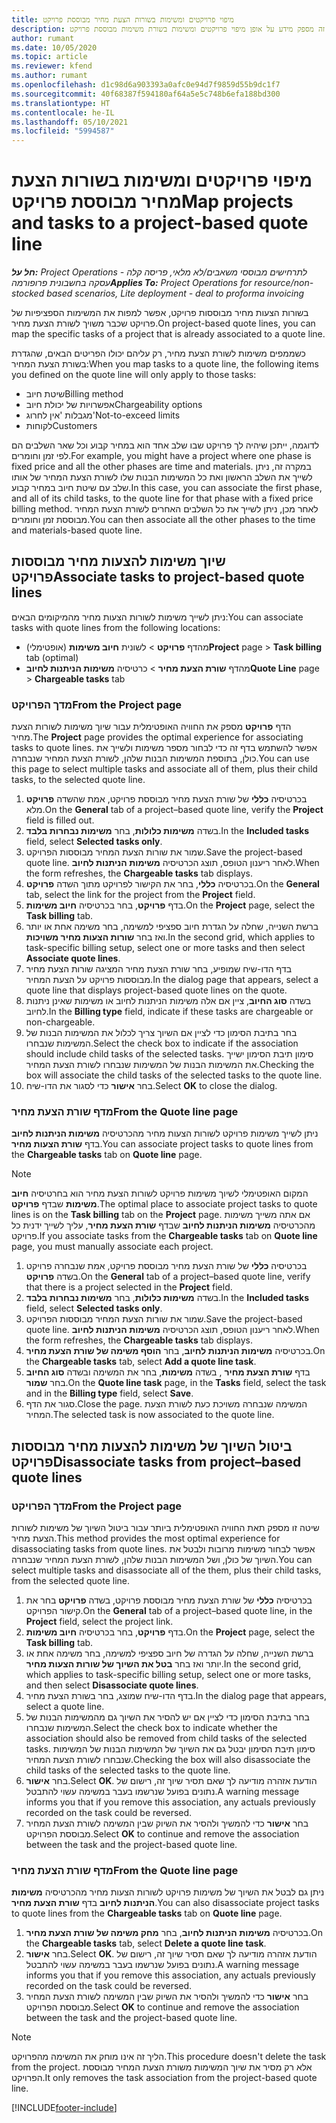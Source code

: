 ```yaml
---
title: מיפוי פרויקטים ומשימות בשורות הצעת מחיר מבוססת פרויקט
description: נושא זה מספק מידע על אופן מיפוי פרויקטים ומשימות בשורת משימות מבוססת פרויקט.
author: rumant
ms.date: 10/05/2020
ms.topic: article
ms.reviewer: kfend
ms.author: rumant
ms.openlocfilehash: d1c98d6a903393a0afc0e94d7f9859d55b9dc1f7
ms.sourcegitcommit: 40f68387f594180af64a5e5c748b6efa188bd300
ms.translationtype: HT
ms.contentlocale: he-IL
ms.lasthandoff: 05/10/2021
ms.locfileid: "5994587"
---
```

# <a name="map-projects-and-tasks-to-a-project-based-quote-line"></a><span data-ttu-id="15cdd-103">מיפוי פרויקטים ומשימות בשורות הצעת מחיר מבוססת פרויקט</span><span class="sxs-lookup"><span data-stu-id="15cdd-103">Map projects and tasks to a project-based quote line</span></span>

<span data-ttu-id="15cdd-104">_**חל על:** Project Operations לתרחישים מבוססי משאבים/לא מלאי, פריסה קלה - עסקה בחשבונית פרופורמה_</span><span class="sxs-lookup"><span data-stu-id="15cdd-104">_**Applies To:** Project Operations for resource/non-stocked based scenarios, Lite deployment - deal to proforma invoicing_</span></span>

<span data-ttu-id="15cdd-105">בשורות הצעות מחיר מבוססות פרויקט, אפשר למפות את המשימות הספציפיות של פרויקט שכבר משויך לשורת הצעת מחיר.</span><span class="sxs-lookup"><span data-stu-id="15cdd-105">On project-based quote lines, you can map the specific tasks of a project that is already associated to a quote line.</span></span>

<span data-ttu-id="15cdd-106">כשממפים משימות לשורת הצעת מחיר, רק עליהם יכולו הפריטים הבאים, שהגדרת בשורת הצעת המחיר:</span><span class="sxs-lookup"><span data-stu-id="15cdd-106">When you map tasks to a quote line, the following items you defined on the quote line will only apply to those tasks:</span></span>

- <span data-ttu-id="15cdd-107">שיטת חיוב</span><span class="sxs-lookup"><span data-stu-id="15cdd-107">Billing method</span></span>
- <span data-ttu-id="15cdd-108">אפשרויות של יכולת חיוב</span><span class="sxs-lookup"><span data-stu-id="15cdd-108">Chargeability options</span></span>
- <span data-ttu-id="15cdd-109">מגבלות 'אין לחרוג'</span><span class="sxs-lookup"><span data-stu-id="15cdd-109">Not-to-exceed limits</span></span>
- <span data-ttu-id="15cdd-110">לקוחות</span><span class="sxs-lookup"><span data-stu-id="15cdd-110">Customers</span></span>

<span data-ttu-id="15cdd-111">לדוגמה, ייתכן שיהיה לך פרויקט שבו שלב אחד הוא במחיר קבוע וכל שאר השלבים הם לפי זמן וחומרים.</span><span class="sxs-lookup"><span data-stu-id="15cdd-111">For example, you might have a project where one phase is fixed price and all the other phases are time and materials.</span></span> <span data-ttu-id="15cdd-112">במקרה זה, ניתן לשייך את השלב הראשון ואת כל המשימות הבנות שלו לשורת הצעת המחיר של אותו שלב עם שיטת חיוב במחיר קבוע.</span><span class="sxs-lookup"><span data-stu-id="15cdd-112">In this case, you can associate the first phase, and all of its child tasks, to the quote line for that phase with a fixed price billing method.</span></span> <span data-ttu-id="15cdd-113">לאחר מכן, ניתן לשייך את כל השלבים האחרים לשורת הצעת המחיר מבוססת זמן וחומרים.</span><span class="sxs-lookup"><span data-stu-id="15cdd-113">You can then associate all the other phases to the time and materials-based quote line.</span></span>

## <a name="associate-tasks-to-project-based-quote-lines"></a><span data-ttu-id="15cdd-114">שיוך משימות להצעות מחיר מבוססות פרויקט</span><span class="sxs-lookup"><span data-stu-id="15cdd-114">Associate tasks to project-based quote lines</span></span>

<span data-ttu-id="15cdd-115">ניתן לשייך משימות לשורות הצעות מחיר מהמיקומים הבאים:</span><span class="sxs-lookup"><span data-stu-id="15cdd-115">You can associate tasks with quote lines from the following locations:</span></span>

- <span data-ttu-id="15cdd-116">מהדף **פרויקט** > לשונית **חיוב משימות** (אופטימלי)</span><span class="sxs-lookup"><span data-stu-id="15cdd-116">**Project** page > **Task billing** tab (optimal)</span></span>
- <span data-ttu-id="15cdd-117">מהדף **שורת הצעת מחיר** > כרטיסיה **משימות הניתנות לחיוב**</span><span class="sxs-lookup"><span data-stu-id="15cdd-117">**Quote Line** page > **Chargeable tasks** tab</span></span> 

### <a name="from-the-project-page"></a><span data-ttu-id="15cdd-118">מדך הפרויקט</span><span class="sxs-lookup"><span data-stu-id="15cdd-118">From the Project page</span></span>

<span data-ttu-id="15cdd-119">הדף **פרויקט** מספק את החוויה האופטימלית עבור שיוך משימות לשורות הצעת מחיר.</span><span class="sxs-lookup"><span data-stu-id="15cdd-119">The **Project** page provides the optimal experience for associating tasks to quote lines.</span></span> <span data-ttu-id="15cdd-120">אפשר להשתמש בדף זה כדי לבחור מספר משימות ולשייך את כולן, בתוספת המשימות הבנות שלהן, לשורת הצעת המחיר שנבחרה.</span><span class="sxs-lookup"><span data-stu-id="15cdd-120">You can use this page to select multiple tasks and associate all of them, plus their child tasks, to the selected quote line.</span></span>

1. <span data-ttu-id="15cdd-121">בכרטיסיה **כללי** של שורת הצעת מחיר מבוססת פרויקט, אמת שהשדה **פרויקט** מלא.</span><span class="sxs-lookup"><span data-stu-id="15cdd-121">On the **General** tab of a project–based quote line, verify the **Project** field is filled out.</span></span>
2. <span data-ttu-id="15cdd-122">בשדה **משימות כלולות**, בחר **משימות נבחרות בלבד**.</span><span class="sxs-lookup"><span data-stu-id="15cdd-122">In the **Included tasks** field, select **Selected tasks only**.</span></span>
3. <span data-ttu-id="15cdd-123">שמור את שורות הצעת המחיר מבוססות הפרויקט.</span><span class="sxs-lookup"><span data-stu-id="15cdd-123">Save the project-based quote line.</span></span> <span data-ttu-id="15cdd-124">לאחר ריענון הטופס, תוצג הכרטיסיה **משימות הניתנות לחיוב**.</span><span class="sxs-lookup"><span data-stu-id="15cdd-124">When the form refreshes, the **Chargeable tasks** tab displays.</span></span>
4. <span data-ttu-id="15cdd-125">בכרטיסיה **כללי**, בחר את הקישור לפרויקט מתוך השדה **פרויקט**.</span><span class="sxs-lookup"><span data-stu-id="15cdd-125">On the **General** tab, select the link for the project from the **Project** field.</span></span>
5. <span data-ttu-id="15cdd-126">בדף **פרויקט**, בחר בכרטיסיה **חיוב משימות**.</span><span class="sxs-lookup"><span data-stu-id="15cdd-126">On the **Project** page, select the **Task billing** tab.</span></span>
6. <span data-ttu-id="15cdd-127">ברשת השנייה, שחלה על הגדרת חיוב ספציפי למשימה, בחר משימה אחת או יותר ואז בחר **שורות הצעות מחיר משויכות**.</span><span class="sxs-lookup"><span data-stu-id="15cdd-127">In the second grid, which applies to task-specific billing setup, select one or more tasks and then select **Associate quote lines**.</span></span>
7. <span data-ttu-id="15cdd-128">בדף הדו-שיח שמופיע, בחר שורת הצעת מחיר המציגה שורות הצעת מחיר מבוססות פרויקט על הצעת המחיר.</span><span class="sxs-lookup"><span data-stu-id="15cdd-128">In the dialog page that appears, select a quote line that displays project-based quote lines on the quote.</span></span>
8. <span data-ttu-id="15cdd-129">בשדה **סוג החיוב**, ציין אם אלה משימות הניתנות לחיוב או משימות שאינן ניתנות לחיוב.</span><span class="sxs-lookup"><span data-stu-id="15cdd-129">In the **Billing type** field, indicate if these tasks are chargeable or non-chargeable.</span></span>
9. <span data-ttu-id="15cdd-130">בחר בתיבת הסימון כדי לציין אם השיוך צריך לכלול את המשימות הבנות של המשימות שנבחרו.</span><span class="sxs-lookup"><span data-stu-id="15cdd-130">Select the check box to indicate if the association should include child tasks of the selected tasks.</span></span> <span data-ttu-id="15cdd-131">סימון תיבת הסימון ישייך את המשימות הבנות של המשימות שנבחרו לשורת הצעת המחיר.</span><span class="sxs-lookup"><span data-stu-id="15cdd-131">Checking the box will associate the child tasks of the selected tasks to the quote line.</span></span>
10. <span data-ttu-id="15cdd-132">בחר **אישור** כדי לסגור את הדו-שיח.</span><span class="sxs-lookup"><span data-stu-id="15cdd-132">Select **OK** to close the dialog.</span></span>

### <a name="from-the-quote-line-page"></a><span data-ttu-id="15cdd-133">מדף שורת הצעת מחיר</span><span class="sxs-lookup"><span data-stu-id="15cdd-133">From the Quote line page</span></span>

<span data-ttu-id="15cdd-134">ניתן לשייך משימות פרויקט לשורות הצעות מחיר מהכרטיסיה **משימות הניתנות לחיוב** בדף **שורת הצעות מחיר**.</span><span class="sxs-lookup"><span data-stu-id="15cdd-134">You can associate project tasks to quote lines from the **Chargeable tasks** tab on **Quote line** page.</span></span>

>[!NOTE]
><span data-ttu-id="15cdd-135">המקום האופטימלי לשיוך משימות פרויקט לשורות הצעת מחיר הוא בחרטיסיה **חיוב משימות** שבדף **פרויקט**.</span><span class="sxs-lookup"><span data-stu-id="15cdd-135">The optimal place to associate project tasks to quote lines is on the **Task billing** tab on the **Project** page.</span></span> <span data-ttu-id="15cdd-136">אם אתה משייך משימות מהכרטיסיה **משימות הניתנות לחיוב** שבדף **שורת הצעת מחיר**, עליך לשייך ידנית כל פרויקט.</span><span class="sxs-lookup"><span data-stu-id="15cdd-136">If you associate tasks from the **Chargeable tasks** tab on **Quote line** page, you must manually associate each project.</span></span>

1. <span data-ttu-id="15cdd-137">בכרטיסיה **כללי** של שורת הצעת מחיר מבוססת פרויקט, אמת שנבחרה פרויקט בשדה **פרויקט**.</span><span class="sxs-lookup"><span data-stu-id="15cdd-137">On the **General** tab of a project–based quote line, verify that there is a project selected in the **Project** field.</span></span>
2. <span data-ttu-id="15cdd-138">בשדה **משימות כלולות**, בחר **משימות נבחרות בלבד**.</span><span class="sxs-lookup"><span data-stu-id="15cdd-138">In the **Included tasks** field, select **Selected tasks only**.</span></span>
3. <span data-ttu-id="15cdd-139">שמור את שורות הצעת המחיר מבוססות הפרויקט.</span><span class="sxs-lookup"><span data-stu-id="15cdd-139">Save the project-based quote line.</span></span> <span data-ttu-id="15cdd-140">לאחר ריענון הטופס, תוצג הכרטיסיה **משימות הניתנות לחיוב**.</span><span class="sxs-lookup"><span data-stu-id="15cdd-140">When the form refreshes, the **Chargeable tasks** tab displays.</span></span>
4. <span data-ttu-id="15cdd-141">בכרטיסיה **משימות הניתנות לחיוב**, בחר **הוסף משימה של שורת הצעת מחיר**.</span><span class="sxs-lookup"><span data-stu-id="15cdd-141">On the **Chargeable tasks** tab, select **Add a quote line task**.</span></span>
5. <span data-ttu-id="15cdd-142">בדף **שורת הצעת מחיר** , בשדה **משימות**, בחר את המשימה ובשדה **סוג החיוב** בחר **שמור**.</span><span class="sxs-lookup"><span data-stu-id="15cdd-142">On the **Quote line task** page, in the **Tasks** field, select the task and in the **Billing type** field, select **Save**.</span></span> 
6. <span data-ttu-id="15cdd-143">סגור את הדף.</span><span class="sxs-lookup"><span data-stu-id="15cdd-143">Close the page.</span></span> <span data-ttu-id="15cdd-144">המשימה שנבחרה משויכת כעת לשורת הצעת המחיר.</span><span class="sxs-lookup"><span data-stu-id="15cdd-144">The selected task is now associated to the quote line.</span></span>

## <a name="disassociate-tasks-from-projectbased-quote-lines"></a><span data-ttu-id="15cdd-145">ביטול השיוך של משימות להצעות מחיר מבוססות פרויקט</span><span class="sxs-lookup"><span data-stu-id="15cdd-145">Disassociate tasks from project–based quote lines</span></span>

### <a name="from-the-project-page"></a><span data-ttu-id="15cdd-146">מדך הפרויקט</span><span class="sxs-lookup"><span data-stu-id="15cdd-146">From the Project page</span></span>

<span data-ttu-id="15cdd-147">שיטה זו מספק תאת החוויה האופטימלית ביותר עבור ביטול השיוך של משימות לשורות הצעת מחיר.</span><span class="sxs-lookup"><span data-stu-id="15cdd-147">This method provides the most optimal experience for disassociating tasks from quote lines.</span></span> <span data-ttu-id="15cdd-148">אפשר לבחור משימות מרובות ולבטל את השיוך של כולן, ושל המשימות הבנות שלהן, לשורת הצעת המחיר שנבחרה.</span><span class="sxs-lookup"><span data-stu-id="15cdd-148">You can select multiple tasks and disassociate all of the them, plus their child tasks, from the selected quote line.</span></span>

1. <span data-ttu-id="15cdd-149">בכרטיסיה **כללי** של שורת הצעת מחיר מבוססת פרויקט, בשדה **פרויקט** בחר את קישור הפרויקט.</span><span class="sxs-lookup"><span data-stu-id="15cdd-149">On the **General** tab of a project–based quote line, in the **Project** field, select the project link.</span></span>
2. <span data-ttu-id="15cdd-150">בדף **פרויקט**, בחר בכרטיסיה **חיוב משימות**.</span><span class="sxs-lookup"><span data-stu-id="15cdd-150">On the **Project** page, select the **Task billing** tab.</span></span>
3. <span data-ttu-id="15cdd-151">ברשת השנייה, שחלה על הגדרה של חיוב ספציפי למשימה, בחר משימה אחת או יותר ואז בחר **בטל את השיוך של שורות הצעות מחיר**.</span><span class="sxs-lookup"><span data-stu-id="15cdd-151">In the second grid, which applies to task-specific billing setup, select one or more tasks, and then select **Disassociate quote lines**.</span></span>
4. <span data-ttu-id="15cdd-152">בדף הדו-שיח שמוצג, בחר בשורת הצעת מחיר.</span><span class="sxs-lookup"><span data-stu-id="15cdd-152">In the dialog page that appears, select a quote line.</span></span>
5. <span data-ttu-id="15cdd-153">בחר בתיבת הסימון כדי לציין אם יש להסיר את השיוך גם מהמשימות הבנות של המשימות שנבחרו.</span><span class="sxs-lookup"><span data-stu-id="15cdd-153">Select the check box to indicate whether the association should also be removed from child tasks of the selected tasks.</span></span> <span data-ttu-id="15cdd-154">סימון תיבת הסימון יבטל גם את השיוך של המשימות הבנות של המשימות שנבחרו לשורת הצעת המחיר.</span><span class="sxs-lookup"><span data-stu-id="15cdd-154">Checking the box will also disassociate the child tasks of the selected tasks to the quote line.</span></span>
6. <span data-ttu-id="15cdd-155">בחר **אישור**.</span><span class="sxs-lookup"><span data-stu-id="15cdd-155">Select **OK**.</span></span> <span data-ttu-id="15cdd-156">הודעת אזהרה מודיעה לך שאם תסיר שיוך זה, רישום של נתונים בפועל שנרשמו בעבר במשימה עשוי להתבטל.</span><span class="sxs-lookup"><span data-stu-id="15cdd-156">A warning message informs you that if you remove this association, any actuals previously recorded on the task could be reversed.</span></span> 
7. <span data-ttu-id="15cdd-157">בחר **אישור** כדי להמשיך ולהסיר את השיוק שבין המשימה לשורת הצעת המחיר מבוססת הפרויקט.</span><span class="sxs-lookup"><span data-stu-id="15cdd-157">Select **OK** to continue and remove the association between the task and the project-based quote line.</span></span>

### <a name="from-the-quote-line-page"></a><span data-ttu-id="15cdd-158">מדף שורת הצעת מחיר</span><span class="sxs-lookup"><span data-stu-id="15cdd-158">From the Quote line page</span></span>

<span data-ttu-id="15cdd-159">ניתן גם לבטל את השיוך של משימות פרויקט לשורות הצעות מחיר מהכרטיסיה **משימות הניתנות לחיוב** בדף **שורת הצעת מחיר**.</span><span class="sxs-lookup"><span data-stu-id="15cdd-159">You can also disassociate project tasks to quote lines from the **Chargeable tasks** tab on **Quote line** page.</span></span>

1. <span data-ttu-id="15cdd-160">בכרטיסיה **משימות הניתנות לחיוב**, בחר **מחק משימה של שורת הצעת מחיר**.</span><span class="sxs-lookup"><span data-stu-id="15cdd-160">On the **Chargeable tasks** tab, select **Delete a quote line task**.</span></span>
2. <span data-ttu-id="15cdd-161">בחר **אישור**.</span><span class="sxs-lookup"><span data-stu-id="15cdd-161">Select **OK**.</span></span> <span data-ttu-id="15cdd-162">הודעת אזהרה מודיעה לך שאם תסיר שיוך זה, רישום של נתונים בפועל שנרשמו בעבר במשימה עשוי להתבטל.</span><span class="sxs-lookup"><span data-stu-id="15cdd-162">A warning message informs you that if you remove this association, any actuals previously recorded on the task could be reversed.</span></span> 
3. <span data-ttu-id="15cdd-163">בחר **אישור** כדי להמשיך ולהסיר את השיוק שבין המשימה לשורת הצעת המחיר מבוססת הפרויקט.</span><span class="sxs-lookup"><span data-stu-id="15cdd-163">Select **OK** to continue and remove the association between the task and the project-based quote line.</span></span>

>[!NOTE]
> <span data-ttu-id="15cdd-164">הליך זה אינו מוחק את המשימה מהפרויקט.</span><span class="sxs-lookup"><span data-stu-id="15cdd-164">This procedure doesn't delete the task from the project.</span></span> <span data-ttu-id="15cdd-165">אלא רק מסיר את שיוך המשימות משורת הצעת המחיר מבוססת הפרויקט.</span><span class="sxs-lookup"><span data-stu-id="15cdd-165">It only removes the task association from the project-based quote line.</span></span>


[!INCLUDE[footer-include](../../includes/footer-banner.md)]